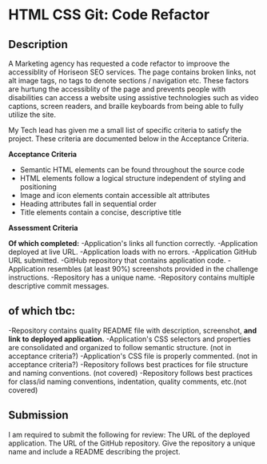 # HTML CSS Git: Code Refactor

## Description 
A Marketing agency has requested a code refactor to improove the accessiblity of Horiseon SEO services.
The page contains broken links, not alt image tags, no tags to denote sections / navigation etc.
These factors are hurtung the accessiblity of the page and prevents people with disabilities can access a website using assistive technologies such as video captions, screen readers, and braille keyboards from being able to fully utilize the site.

My Tech lead has given me a small list of specific criteria to satisfy the project. These criteria are documented below in the Acceptance Criteria.


**Acceptance Criteria**
- Semantic HTML elements can be found throughout the source code
- HTML elements follow a logical structure independent of styling and positioning
- Image and icon elements contain accessible alt attributes
- Heading attributes fall in sequential order
- Title elements contain a concise, descriptive title

**Assessment Criteria**

**Of which completed:**
-Application's links all function correctly.
-Application deployed at live URL.
-Application loads with no errors.
-Application GitHub URL submitted.
-GitHub repository that contains application code.
-Application resembles (at least 90%) screenshots provided in the challenge instructions.
-Repository has a unique name.
-Repository contains multiple descriptive commit messages.

## of which tbc:
-Repository contains quality README file with description, screenshot, **and link to deployed application.**
-Application's CSS selectors and properties are consolidated and organized to follow semantic structure. (not in acceptance criteria?)
-Application's CSS file is properly commented. (not in acceptance criteria?)
-Repository follows best practices for file structure and naming conventions. (not covered)
-Repository follows best practices for class/id naming conventions, indentation, quality comments, etc.(not covered)

## Submission
I am required to submit the following for review:
The URL of the deployed application.
The URL of the GitHub repository. Give the repository a unique name and include a README describing the project.
